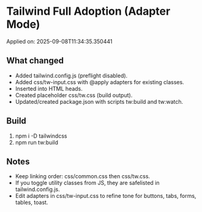 # Tailwind Full Adoption (Adapter Mode)
Applied on: 2025-09-08T11:34:35.350441

## What changed
- Added tailwind.config.js (preflight disabled).
- Added css/tw-input.css with @apply adapters for existing classes.
- Inserted <link rel="stylesheet" href="css/tw.css"> into HTML heads.
- Created placeholder css/tw.css (build output).
- Updated/created package.json with scripts tw:build and tw:watch.

## Build
1) npm i -D tailwindcss
2) npm run tw:build

## Notes
- Keep linking order: css/common.css then css/tw.css.
- If you toggle utility classes from JS, they are safelisted in tailwind.config.js.
- Edit adapters in css/tw-input.css to refine tone for buttons, tabs, forms, tables, toast.
